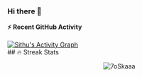 ### Hi there 👋

<!--
**SiThu34297/SiThu34297** is a ✨ _special_ ✨ repository because its `README.md` (this file) appears on your GitHub profile.

Here are some ideas to get you started:

- 🔭 I’m currently working on ...
- 🌱 I’m currently learning ...
- 👯 I’m looking to collaborate on ...
- 🤔 I’m looking for help with ...
- 💬 Ask me about ...
- 📫 How to reach me: ...
- 😄 Pronouns: ...
- ⚡ Fun fact: ...
-->
<summary><b>⚡ Recent GitHub Activity</b></summary>
  <br/>
   <a href="https://github.com/SiThu34297"><img alt="Sithu's Activity Graph" src="https://activity-graph.herokuapp.com/graph?username=SiThu34297&theme=react-dark" /></a>
  <br/>
  ## 🔥 Streak Stats
<p align="center"><img src="https://github-readme-streak-stats.herokuapp.com/?user=SiThu34297&theme=algolia" alt="7oSkaaa" /></p>

<br>
<br>
